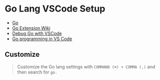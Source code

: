 # Go Lang VSCode Setup

- [Go](https://marketplace.visualstudio.com/items?itemName=ms-vscode.Go)
- [Go Extension Wiki](https://github.com/Microsoft/vscode-go/wiki)
- [Debug Go with VSCode](https://github.com/Microsoft/vscode-go/wiki/Debugging-Go-code-using-VS-Code)
- [Go programming in VS Code](https://code.visualstudio.com/docs/languages/go)

## Customize

> Customize the Go lang settings with `COMMAND (⌘) + COMMA (,)` and then search for `go.`
